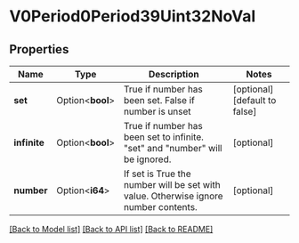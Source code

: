 # V0Period0Period39Uint32NoVal

## Properties

Name | Type | Description | Notes
------------ | ------------- | ------------- | -------------
**set** | Option<**bool**> | True if number has been set. False if number is unset | [optional][default to false]
**infinite** | Option<**bool**> | True if number has been set to infinite. \"set\" and \"number\" will be ignored. | [optional]
**number** | Option<**i64**> | If set is True the number will be set with value. Otherwise ignore number contents. | [optional]

[[Back to Model list]](../README.md#documentation-for-models) [[Back to API list]](../README.md#documentation-for-api-endpoints) [[Back to README]](../README.md)


